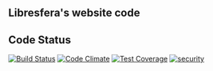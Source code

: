 ## Libresfera's website code

## Code Status

[![Build Status](https://travis-ci.org/Libresfera/website.svg?branch=master)](https://travis-ci.org/Libresfera/website) [![Code Climate](https://codeclimate.com/github/Libresfera/website/badges/gpa.svg)](https://codeclimate.com/github/Libresfera/website) [![Test Coverage](https://codeclimate.com/github/Libresfera/website/badges/coverage.svg)](https://codeclimate.com/github/Libresfera/website) [![security](https://hakiri.io/github/Libresfera/website/master.svg)](https://hakiri.io/github/Libresfera/website/master)
